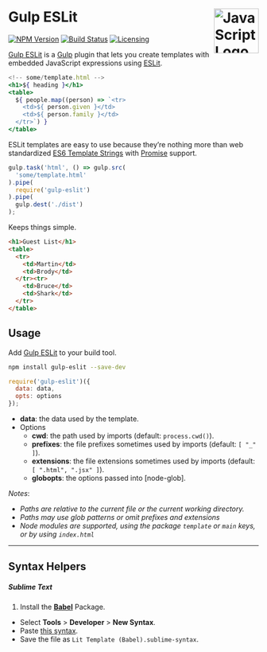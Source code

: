 # Gulp ESLit [<img src="https://upload.wikimedia.org/wikipedia/commons/9/99/Unofficial_JavaScript_logo_2.svg" alt="JavaScript Logo" width="90" height="90" align="right">][ESLit]

[![NPM Version][npm-img]][npm-url]
[![Build Status][cli-img]][cli-url]
[![Licensing][lic-img]][lic-url]

[Gulp ESLit] is a [Gulp] plugin that lets you create templates with embedded
JavaScript expressions using [ESLit].

```jsx
<!-- some/template.html -->
<h1>${ heading }</h1>
<table>
  ${ people.map((person) => `<tr>
    <td>${ person.given }</td>
    <td>${ person.family }</td>
  </tr>`) }
</table>
```

ESLit templates are easy to use because they’re nothing more than web
standardized [ES6 Template Strings] with [Promise] support.

```js
gulp.task('html', () => gulp.src(
  'some/template.html'
).pipe(
  require('gulp-eslit')
).pipe(
  gulp.dest('./dist')
);
```

Keeps things simple.

```html
<h1>Guest List</h1>
<table>
  <tr>
    <td>Martin</td>
    <td>Brody</td>
  </tr><tr>
    <td>Bruce</td>
    <td>Shark</td>
  </tr>
</table>
```

## Usage

Add [Gulp ESLit] to your build tool.

```sh
npm install gulp-eslit --save-dev
```

```js
require('gulp-eslit')({
  data: data, 
  opts: options
});
```

- **data**: the data used by the template.
- Options
  - **cwd**: the path used by imports (default: `process.cwd()`).
  - **prefixes**: the file prefixes sometimes used by imports (default: `[ "_" ]`).
  - **extensions**: the file extensions sometimes used by imports (default: `[ ".html", ".jsx" ]`).
  - **globopts**: the options passed into [node-glob].

*Notes*:

- *Paths are relative to the current file or the current working directory.*
- *Paths may use glob patterns or omit prefixes and extensions*
- *Node modules are supported, using the package `template` or `main` keys, or by using `index.html`*

---

## Syntax Helpers

##### Sublime Text

1. Install the **[Babel](https://packagecontrol.io/packages/Babel)** Package.
- Select **Tools** > **Developer** > **New Syntax**.
-  Paste [this syntax].
-  Save the file as `Lit Template (Babel).sublime-syntax`.

[Gulp ESLit]: https://github.com/jonathantneal/gulp-eslit
[ESLit]: https://github.com/jonathantneal/eslit
[ES6 Template Strings]: https://developer.mozilla.org/en-US/docs/Web/JavaScript/Reference/Template_literals
[Gulp]: https://github.com/gulpjs/gulp
[Promise]: https://www.promisejs.org/
[this syntax]: https://github.com/jonathantneal/eslit/blob/master/Lit%20Template%20(Babel).sublime-syntax

[npm-url]: https://www.npmjs.com/package/gulp-eslit
[npm-img]: https://img.shields.io/npm/v/gulp-eslit.svg
[cli-url]: https://travis-ci.org/jonathantneal/gulp-eslit
[cli-img]: https://img.shields.io/travis/jonathantneal/gulp-eslit.svg
[lic-url]: LICENSE.md
[lic-img]: https://img.shields.io/npm/l/gulp-eslit.svg
